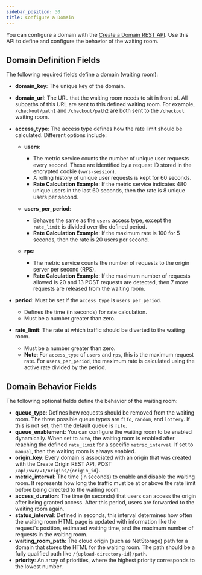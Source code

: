 ```yaml
---
sidebar_position: 30
title: Configure a Domain
---
```


You can configure a domain with the [Create a Domain REST API](https://www.macrometa.com/docs/apiVwrs#/operations/createDomain). Use this API to define and configure the behavior of the waiting room.

## Domain Definition Fields

The following required fields define a domain (waiting room):

- **domain_key**: The unique key of the domain.
- **domain_url**: The URL that the waiting room needs to sit in front of. All subpaths of this URL are sent to this defined waiting room. For example, `/checkout/path1` and `/checkout/path2` are both sent to the `/checkout` waiting room.
- **access_type**: The access type defines how the rate limit should be calculated. Different options include:
  - **users**:
    - The metric service counts the number of unique user requests every second. These are identified by a request ID stored in the encrypted cookie (`vwrs-session`).
    - A rolling history of unique user requests is kept for 60 seconds.
    - **Rate Calculation Example**: If the metric service indicates 480 unique users in the last 60 seconds, then the rate is 8 unique users per second.
  
  - **users_per_period**:
    - Behaves the same as the `users` access type, except the `rate_limit` is divided over the defined period.
    - **Rate Calculation Example**: If the maximum rate is 100 for 5 seconds, then the rate is 20 users per second.
  
  - **rps**:
    - The metric service counts the number of requests to the origin server per second (RPS).
    - **Rate Calculation Example**: If the maximum number of requests allowed is 20 and 13 POST requests are detected, then 7 more requests are released from the waiting room.
  
- **period**: Must be set if the `access_type` is `users_per_period`.
  - Defines the time (in seconds) for rate calculation.
  - Must be a number greater than zero.

- **rate_limit**: The rate at which traffic should be diverted to the waiting room.
  - Must be a number greater than zero.
  - **Note**: For `access_type` of `users` and `rps`, this is the maximum request rate. For `users_per_period`, the maximum rate is calculated using the active rate divided by the period.

## Domain Behavior Fields

The following optional fields define the behavior of the waiting room:

- **queue_type**: Defines how requests should be removed from the waiting room. The three possible queue types are `fifo`, `random`, and `lottery`. If this is not set, then the default queue is `fifo`.
- **queue_enablement**: You can configure the waiting room to be enabled dynamically. When set to `auto`, the waiting room is enabled after reaching the defined `rate_limit` for a specific `metric_interval`. If set to `manual`, then the waiting room is always enabled.
- **origin_key**: Every domain is associated with an origin that was created with the Create Origin REST API, POST `/api/vwr/v1/origins/{origin_id}`.
- **metric_interval**: The time (in seconds) to enable and disable the waiting room. It represents how long the traffic must be at or above the rate limit before being directed to the waiting room.
- **access_duration**: The time (in seconds) that users can access the origin after being granted access. After this period, users are forwarded to the waiting room again.
- **status_interval**: Defined in seconds, this interval determines how often the waiting room HTML page is updated with information like the request's position, estimated waiting time, and the maximum number of requests in the waiting room.
- **waiting_room_path**: The cloud origin (such as NetStorage) path for a domain that stores the HTML for the waiting room. The path should be a fully qualified path like `/{upload-directory-id}/path`.
- **priority**: An array of priorities, where the highest priority corresponds to the lowest number.
